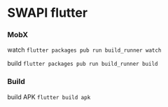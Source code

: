 # SWAPI flutter

### MobX
watch ```flutter packages pub run build_runner watch```

build ```flutter packages pub run build_runner build```

### Build
build APK ```flutter build apk```
